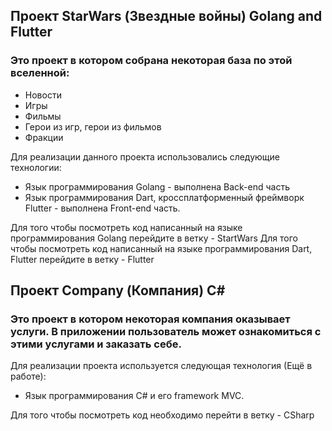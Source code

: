 ## Проект StarWars (Звездные войны) Golang and Flutter
### Это проект в котором собрана некоторая база по этой вселенной:
*   Новости   
*   Игры
*   Фильмы
*   Герои из игр, герои из фильмов
*   Фракции

Для реализации данного проекта использовались следующие технологии:
*   Язык программирования Golang - выполнена Back-end часть
*   Язык программирования Dart, кроссплатформенный фреймворк Flutter - выполнена Front-end часть.

Для того чтобы посмотреть код написанный на языке программирования Golang перейдите в ветку - StartWars
Для того чтобы посмотреть код написанный на языке программирования Dart, Flutter перейдите в ветку - Flutter

## Проект Company (Компания) C# 
### Это проект в котором некоторая компания оказывает услуги. В приложении пользователь может ознакомиться с этими услугами и заказать себе.

Для реализации проекта используется следующая технология (Ещё в работе):
* Язык программирования C# и его framework MVC.

Для того чтобы посмотреть код необходимо перейти в ветку - CSharp
